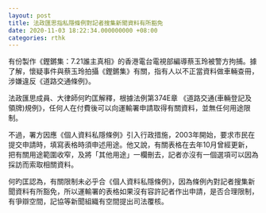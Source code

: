 ```yaml
---
layout: post
title: 法政匯思指私隱條例對記者搜集新聞資料有所豁免
date: 2020-11-03 18:22:34.000000000 +08:00
categories: rthk
---
```


有份製作《鏗鏘集：7.21誰主真相》的香港電台電視部編導蔡玉玲被警方拘捕。據了解，懷疑事件與蔡玉玲拍攝《鏗鏘集》有關，指有人以不正當資料做車輛查冊，涉嫌違反《道路交通條例》。

法政匯思成員、大律師何旳匡解釋，根據法例第374E章 《道路交通(車輛登記及領牌)規例》，任何人在付費後可以向運輸署申請取得有關資料，並無任何用途限制。

不過，署方因應《個人資料私隱條例》引入行政措施，2003年開始，要求市民在提交申請時，填寫表格時須申述用途。他又說，有關表格在去年10月曾經更新，把有關用途範圍收窄，及將「其他用途」一欄刪去，記者亦沒有一個選項可以因為採訪而索取相關資料。

何旳匡認為，有關限制未必乎合《個人資料私隱條例》，因為條例內對記者搜集新聞資料有所豁免，所以運輸署的表格如果沒有容許記者作出申請，是否合理限制，有爭辯空間，記協等新聞組織有空間提出司法覆核。
